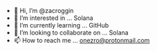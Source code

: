 - 👋 Hi, I’m @zacroggin
- 👀 I’m interested in ... Solana
- 🌱 I’m currently learning ... GitHub
- 💞️ I’m looking to collaborate on ... Solana
- 📫 How to reach me ... onezro@protonmail.com

<!---
zacroggin/zacroggin is a ✨ special ✨ repository because its `README.md` (this file) appears on your GitHub profile.
You can click the Preview link to take a look at your changes.
--->
